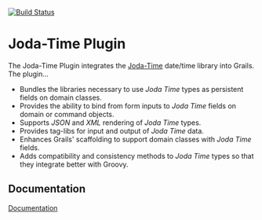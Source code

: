 [![Build Status](https://travis-ci.org/gpc/joda-time.svg)](https://travis-ci.org/gpc/joda-time)

# Joda-Time Plugin

The Joda-Time Plugin integrates the [Joda-Time][1] date/time library into Grails. The plugin...

* Bundles the libraries necessary to use _Joda Time_ types as persistent fields on domain classes.
* Provides the ability to bind from form inputs to _Joda Time_ fields on domain or command objects.
* Supports _JSON_ and _XML_ rendering of _Joda Time_ types.
* Provides tag-libs for input and output of _Joda Time_ data.
* Enhances Grails' scaffolding to support domain classes with _Joda Time_ fields.
* Adds compatibility and consistency methods to _Joda Time_ types so that they integrate better with Groovy.

[1]:http://joda-time.sourceforge.net/

## Documentation
[Documentation](https://gpc.github.io/joda-time/index.html)
